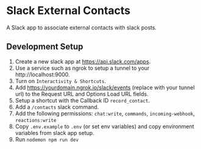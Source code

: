# Slack External Contacts

A Slack app to associate external contacts with slack posts.

## Development Setup

1. Create a new slack app at https://api.slack.com/apps.
1. Use a service such as ngrok to setup a tunnel to your http://localhost:9000.
1. Turn on `Interactivity & Shortcuts`.
1. Add https://yourdomain.ngrok.io/slack/events (replace with your tunnel url) to the Request URL and Options Load URL fields.
1. Setup a shortcut with the Callback ID `record_contact`.
1. Add a `/contacts` slack command.
1. Add the following permissions: `chat:write`, `commands`, `incoming-webhook`, `reactions:write`
1. Copy `.env.example` to `.env` (or set env variables) and copy environment variables from slack app setup.
1. Run `nodemon npm run dev`
